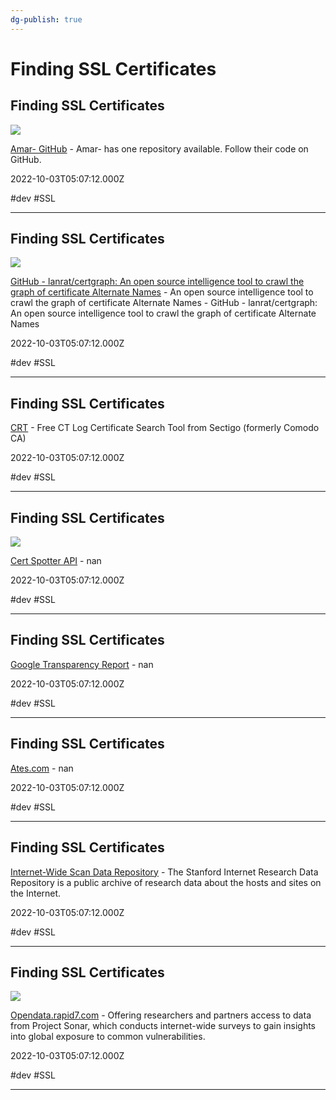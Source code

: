 ```yaml
---
dg-publish: true
---
```


# Finding SSL Certificates

## Finding SSL Certificates

![](https://avatars.githubusercontent.com/u/4317160?v=4?s=400)

[Amar- GitHub](https://github.com/amar-) - Amar- has one repository available. Follow their code on GitHub.

2022-10-03T05:07:12.000Z

#dev #SSL

---

## Finding SSL Certificates

![](https://opengraph.githubassets.com/c7154ce6662d3f63203e70a71eccdd91144b9dc2a5f4d4f6e18416236349d6e5/lanrat/certgraph)

[GitHub - lanrat/certgraph: An open source intelligence tool to crawl the graph of certificate Alternate Names](https://github.com/lanrat/certgraph) - An open source intelligence tool to crawl the graph of certificate Alternate Names - GitHub - lanrat/certgraph: An open source intelligence tool to crawl the graph of certificate Alternate Names

2022-10-03T05:07:12.000Z

#dev #SSL

---

## Finding SSL Certificates

[CRT](https://crt.sh) - Free CT Log Certificate Search Tool from Sectigo (formerly Comodo CA)

2022-10-03T05:07:12.000Z

#dev #SSL

---

## Finding SSL Certificates

![](https://sslmate.com/ct_search_api/card.png)

[Cert Spotter API](https://sslmate.com/certspotter/api) - nan

2022-10-03T05:07:12.000Z

#dev #SSL

---

## Finding SSL Certificates

[Google Transparency Report](https://transparencyreport.google.com/https/certific) - nan

2022-10-03T05:07:12.000Z

#dev #SSL

---

## Finding SSL Certificates

[Ates.com](https://ates.com) - nan

2022-10-03T05:07:12.000Z

#dev #SSL

---

## Finding SSL Certificates

[Internet-Wide Scan Data Repository](https://scans.io) - The Stanford Internet Research Data Repository is a public archive of research 		  data about the hosts and sites on the Internet.

2022-10-03T05:07:12.000Z

#dev #SSL

---

## Finding SSL Certificates

![](https://opendata.rapid7.com/static/img/rapid7-open-data.jpg)

[Opendata.rapid7.com](https://opendata.rapid7.com) - Offering researchers and partners access to data from Project Sonar, which conducts internet-wide surveys to gain insights into global exposure to common vulnerabilities.

2022-10-03T05:07:12.000Z

#dev #SSL

---
